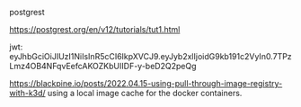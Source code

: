 postgrest

https://postgrest.org/en/v12/tutorials/tut1.html


jwt: eyJhbGciOiJIUzI1NiIsInR5cCI6IkpXVCJ9.eyJyb2xlIjoidG9kb191c2VyIn0.7TPzLmz4OB4NFqvEefcAKOZKbUIIDF-y-beD2Q2peQg


https://blackpine.io/posts/2022.04.15-using-pull-through-image-registry-with-k3d/
using a local image cache for the docker containers.
